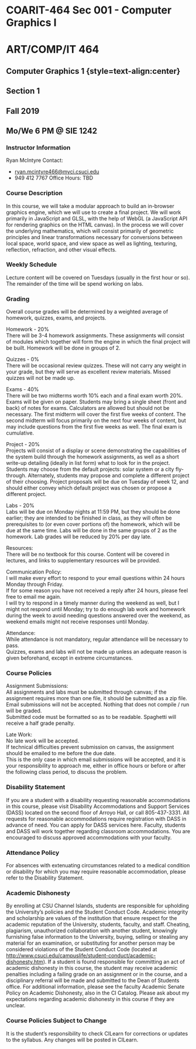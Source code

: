 
# COARIT-464 Sec 001 - Computer Graphics I
# ART/COMP/IT 464 
## Computer Graphics 1 {style=text-align:center}
## Section 1
## Fall 2019
## Mo/We 6 PM @ SIE 1242

### Instructor Information

Ryan McIntyre
Contact:
- ryan.mcintyre466@myci.csuci.edu
- 949 412 7767
Office Hours: TBD

### Course Description

In this course, we will take a modular approach to build an in-browser graphics engine, which we will use to create a final project. We will work primarily in JavaScript and GLSL, with the help of WebGL (a JavaScript API for rendering graphics on the HTML canvas). In the process we will cover the underlying mathematics, which will consist primarily of geometric principles and linear transformations necessary for conversions between local space, world space, and view space as well as lighting, texturing, reflection, refraction, and other visual effects.

### Weekly Schedule

Lecture content will be covered on Tuesdays (usually in the first hour or so). The remainder of the time will be spend working on labs.

### Grading

Overall course grades will be determined by a weighted average of homework, quizzes, exams, and projects.  

Homework - 20%  
There will be 3-4 homework assignments. These assignments will consist of modules which together will form the engine in which the final project will be built. Homework will be done in groups of 2. 

Quizzes - 0%  
There will be occasional review quizzes. These will not carry any weight in your grade, but they will serve as excellent review materials. Missed quizzes will not be made up.

Exams - 40%  
There will be two midterms worth 10% each and a final exam worth 20%. Exams will be given on paper. Students may bring a single sheet (front and back) of notes for exams. Calculators are allowed but should not be necessary. The first midterm will cover the first five weeks of content. The second midterm will focus primarily on the next four weeks of content, but may include questions from the first five weeks as well. The final exam is cumulative.

Project - 20%  
Projects will consist of a display or scene demonstrating the capabilities of the system build through the homework assignments, as well as a short write-up detailing (ideally in list form) what to look for in the project. Students may choose from the default projects: solar system or a city fly-through. Alternately, students may propose and complete a different project of their choosing. Project proposals will be due on Tuesday of week 12, and should either convey which default project was chosen or propose a different project.

Labs - 20%  
Labs will be due on Monday nights at 11:59 PM, but they should be done earlier; they are intended to be finished in class, as they will often be prerequisites to (or even cover portions of) the homework, which will be due at the same time. Labs will be done in the same groups of 2 as the homework. Lab grades will be reduced by 20% per day late.

Resources:  
There will be no textbook for this course. Content will be covered in lectures, and links to supplementary resources will be provided.

Communication Policy:  
I will make every effort to respond to your email questions within 24 hours Monday through Friday.  
If for some reason you have not received a reply after 24 hours, please feel free to email me again.  
I will try to respond in a timely manner during the weekend as well, but I might not respond until Monday; try to do enough lab work and homework during the week to avoid needing questions answered over the weekend, as weekend emails might not receive responses until Monday.

Attendance:  
While attendance is not mandatory, regular attendance will be necessary to pass.  
Quizzes, exams and labs will not be made up unless an adequate reason is given beforehand, except in extreme circumstances.

### Course Policies

Assignment Submissions:  
All assignments and labs must be submitted through canvas; if the assignment requires more than one file, it should be submitted as a zip file. Email submissions will not be accepted.
Nothing that does not compile / run will be graded.  
Submitted code must be formatted so as to be readable. Spaghetti will receive a half grade penalty.

Late Work:  
No late work will be accepted.  
If technical difficulties prevent submission on canvas, the assignment should be emailed to me before the due date.  
This is the only case in which email submissions will be accepted, and it is your responsibility to approach me, either in office hours or before or after the following class period, to discuss the problem.

### Disability Statement

If you are a student with a disability requesting reasonable accommodations in this course, please visit Disability Accommodations and Support Services (DASS) located on the second floor of Arroyo Hall, or call 805-437-3331. All requests for reasonable accommodations require registration with DASS in advance of need. You can apply for DASS services here. Faculty, students and DASS will work together regarding classroom accommodations. You are encouraged to discuss approved accommodations with your faculty.


### Attendance Policy

For absences with extenuating circumstances related to a medical condition or disability for which you may require reasonable accommodation, please refer to the Disability Statement.

### Academic Dishonesty

By enrolling at CSU Channel Islands, students are responsible for upholding the University’s policies and the Student Conduct Code. Academic integrity and scholarship are values of the institution that ensure respect for the academic reputation of the University, students, faculty, and staff. Cheating, plagiarism, unauthorized collaboration with another student, knowingly furnishing false information to the University, buying, selling or stealing any material for an examination, or substituting for another person may be considered violations of the Student Conduct Code (located at http://www.csuci.edu/campuslife/student-conduct/academic-dishonesty.htm). If a student is found responsible for committing an act of academic dishonesty in this course, the student may receive academic penalties including a failing grade on an assignment or in the course, and a disciplinary referral will be made and submitted to the Dean of Students office. For additional information, please see the faculty Academic Senate Policy on Academic Dishonesty, also in the CI Catalog. Please ask about my expectations regarding academic dishonesty in this course if they are unclear.

### Course Policies Subject to Change
It is the student’s responsibility to check CILearn for corrections or updates to the syllabus. Any changes will be posted in CILearn.
